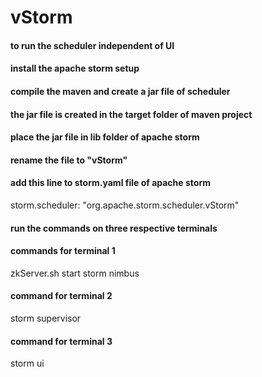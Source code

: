 # vStorm
#### to run the scheduler independent of UI
#### install the apache storm setup
#### compile the maven and create a jar file of scheduler 
#### the jar file is created in the target folder of maven project
#### place the jar file in lib folder of apache storm 
#### rename the file to "vStorm"
#### add this line to storm.yaml file of apache storm
storm.scheduler: "org.apache.storm.scheduler.vStorm"
#### run the commands on three respective terminals
#### commands for terminal 1 
zkServer.sh start
storm nimbus
#### command for terminal 2
storm supervisor
#### command for terminal 3
storm ui
